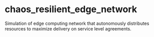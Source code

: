# chaos_resilient_edge_network
Simulation of edge computing network that autonomously distributes resources to maximize delivery on service level agreements. 
